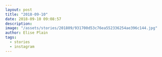 ```yaml
---
layout: post
title: "2018-09-10"
date: 2018-09-10 09:08:57
description: 
image: "/assets/stories/201809/931700d53c76ea552336254ae396c144.jpg"
author: Elise Plain
tags: 
  - stories
  - instagram
---
```



<p></p>
